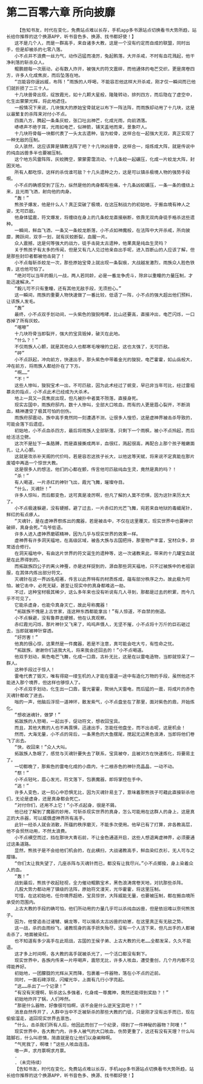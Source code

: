 # 第二百零六章 所向披靡
        【告知书友，时代在变化，免费站点难以长存，手机app多书源站点切换看书大势所趋，站长给你推荐的这个换源APP，听书音色多、换源、找书都好使！】
       这不是几个人，而是一群高手，来自诸多大教，这是一个没有约定而自成的联盟，同时出手，但是却被杀的七零八落。
       小不点并不浪费一丝力气，动作迅猛而凌厉，兔起鹘落，大开杀戒，不时有血花溅起，他干净利落的斩杀众人。
       鲲鹏翅每一次扇动，必有数人炸开，被强大的符文震碎，而他通体的电芒交织，更是席卷四方，许多人化成焦炭，而后坠落在地。
       “岂能容你逞凶威，布阵！”雨族的人呼喝，不能容忍他这样大开杀戒，刚才仅一瞬间而已他们就折损了二三十人。
       十几块兽骨出现，绽放霞光，如十几颗大星般，隆隆转动，排列四方，而后隐在了虚空中，化生出蒙蒙光辉，将此地遮住。
       一般情况下来说，几块强大的原始宝骨就足以布下一阵法阵，而雨族却动用了十几块，这是以最繁复的杀阵来对付小不点。
       四面八方，腾起一条条灰蛟，张口吐出神芒，化成光雨，向前洒落。
       哧哧声不绝于耳，光雨如电芒，似神箭，铺天盖地而来，景象吓人。
       十几块符骨每一块都代表了一头太古遗种，皆为蛟骨，这样合在一起强大无双，真正实现了一种无敌的压制。
       众人骇然，这应该算是镇教法阵了吧？十几块凶兽骨，这样合一，熔炼成大阵，就是传说中的纯血凶兽多半也要被压制。
       这个地方风雷阵阵，灰蛟腾空，蒙蒙雾霭流动，十几条蛟一起碾压，化成一片蛟龙大阵，封困天地。
       所有人都吃惊，这样的杀伐谁可敌？十几头遗种之力，这是可以镇杀极境人物的强势手段啊。
       小不点的确感受到了压力，纵然是他的肉身都有些痛，十几条凶蛟碾压，一条一条的缠绕上来，且光雨飞洒，射向他的肉身。
       “轰！”
       熊孩子爆发，他是什么人？真正突破了极境，在这压制战力的初始地，于搬血境有神人之姿，无可匹敌。
       他身体猛震，符文爆发，将缠绕在身上的几条蛟龙直接崩断，依靠无双肉身徒手格杀这些遗种。
       一瞬间，鲜血飞洒，一条又一条蛟龙断落，小不点如神魔般，在法阵中大开杀戒，所向披靡，腾跃间，双手一划，就有灰蛟断裂，血腥一片。
       众人震撼，这是何等强大的战力，徒手击毙太古遗种，他果真是纯血生灵吗？
       关于熊孩子有太多的传闻，但是又有几人见过他亲自出手呢，进入百断山的人应该了解，但是那些封印者都被他击毙了！
       小不点每斩杀蛟龙一次，那些原始宝骨上就出现一条裂痕，大战越发激烈，雨族众人脸色铁青，这也他可怕了。
       “绝对可以当年的毅儿一战，两人若同龄，必是一番龙争虎斗，除非以重瞳的力量压制，才能迅速解决。”
       “毅儿可不只有重瞳，还有其他无敌手段，无须担心。”
       这一瞬间，雨族的重要人物快速做了一番比较，低语了一阵，小不点的强大超出他们预料，让该族人发毛。
       “轰”
       最终，小不点双手划动间，一头紫色的狻猊咆哮，比山还要高，直接冲出，电芒闪烁，一口吞掉了所有灰蛟。
       “喀嚓”
       十几块符骨当即裂开，强大的宝具毁掉，破灭在此地。
       “什么？！”
       不仅雨族人心颤，就是其他众人也都寒毛嗖嗖的立起，这也太强了，无可匹敌。
       “砰”
       小不点跃起，冲向前方，快速出手，那头紫色中带着金光的狻猊，电芒霍霍，如山岳般大，冲在前方，将雨族人都给扑在了下方。
       “啊……”
       “不！”
       这些人惨叫，狻猊宝术一出，不可匹敌，因为此术经过了蜕变，早已非当年可比，经过雷祖慕炎的指点，小不点此术已经成为大杀术。
       地上一具又一具焦炭出现，但凡被扑中者莫不殒落，直接身死。
       现实古国中，雨族府邸内，数十人惨叫，全部大口咳血，而有的人更是眉心裂开，不断淌血，精神遭受了极其可怕的创伤。
       雨族府邸震动，族中高手竟然同一刻遭遇不测，让很多人惶恐，这是虚神界被击杀导致的，可能会落下后遗症。
       初始地，小不点血杀四方，最后将雨族人全部斩落，只剩下一个雨枫，被小不点拎起，而后给活活立劈。
       这次不是扯下一条胳膊，而是直接撕成两半，血很红，溅起很高，再配合上那个孩子稚嫩面孔，让人心颤。
       这就是攻杀补天阁的代价吗，若是容忍这孩子长大，以他这等天赋，将来说不定真能在那片废墟中再造一个惊世大教。
       这是很多人的想法，他们的心都在颤，传言他可匹敌纯血生灵，竟然是真的吗？！
       “杀！”
       有人喝道，一片赤红的神针飞出，霞光飞舞，璀璨夺目。
       “什么，灭魂针！”
       许多人惊叫，而后都变色，这可真是凌厉啊，但凡了解的人莫不恐惧，因为这针来历太大了。
       小不点极速躲避，没有硬撼，避了过去，一片赤红的光芒飞舞，宛若来自地狱的毒蝎尾针，鲜红的有点瘆人。
       “灭魂针，是在虚神界祭炼出的魔器，若是被击中，不仅在这里覆灭，现实世界中也要神识破碎，真身会死。”鸟爷低语。
       许多人进入虚神界磨砺精神，因为几乎与现实世界的效果一样。
       虚神界有许多洞天福地，在高级区域，被各大族与古国把持，那里物产丰富，宝材众多，非常适合修行。
       在洞天福地中，有由这片世界的符文诞生的遗种等，这一次诸教来此，带来的十几罐宝血就是在此界得到的。
       而拓跋族四公子的离火神蚕，亦是这样捉到的，源自那些洞天福地，只不过被族中的老祖驯服，在其体内炼出部分符文。
       灭魂针在这一界凶名昭著，传言以此界特有的材质炼成，蕴有部分秩序之力。故此极为可怕，被它击中，必死无疑，甚至让现实中的真身都难逃一劫。
       不过，这种宝材极其稀少，这么多年来也没有听说有几人寻到，那都是过去的积累，而今几乎不可见了。
       它能杀虚身，也能令真身灭亡，故此号称魔器！
       “拓跋族不愧是上古世家，连这种东西都能拿出！”有人惊道，不自禁的倒退。
       小不点躲避，没有鲁莽去硬撼，他在认真观察。
       赤红霞光闪烁，那片神针又飞来了，呜呜声慑人，无坚不摧，小不点将十万斤的巨石砸过去，当即就被神针穿透。
       “好厉害！”
       他真的很心惊，这果然是一件魔器，若是不注意，真可能会吃大亏，有性命之忧。
       “拓跋族，谢谢你们送我大礼，将来我会还回去的！”小不点喝道。
       他双手划动，紫色电芒飞舞，化成一口鼎，古朴无比，这是在以雷电造物，当即就惊呆了一群人。
       这种手段过于惊人！
       雷电代表了毁灭，唯有得窥一缕生机的人才能在雷道一途中有造化万物的手段，虽然他还不能进入那个境界，但这样也够惊人了。
       小不点双手划动，化生出一口鼎，雷光霍霍，聚纳九天雷电，而后猛的一震，将成片的赤色灭魂针都收了进去。
       嗡的一声，他脑后浮现一道神环，散发紫气，小不点盘坐在了那里，面对紫色的鼎，开始炼化。
       “想收迷魂针，做梦！”
       拓跋族的人怒喝，一起出手，促动符文，想收回宝具。
       而且，其他大教的人也不再畏惧，迅速出手，怎能任他盘坐，而不出击呢，这是机会！
       然而，大海无量，小不点的背后，一条黑色的大鱼摆尾，搅起无边黑色浪涛，当即将他们卷飞了出去。
       “快，收回来！”众人大叫。
       拓跋族人急眼了，感觉与灭魂针要失去了联系，宝具被夺，且被对方在快速炼化，将要易主了。
       一切都晚了，那紫色的雷电化成的小鼎内，十二根赤色的神针亮晶晶，一动不动。
       “祭！”
       小不点轻叱，眉心发光，符文落下，包裹魔器，即将掌控在手中。
       “逃！”
       许多人变色，这一刻心中恐惧无比，因为灭魂针易主了，意味着那熊孩子可藉此直接斩杀他们，无论是虚身，还是真身都会死亡。
       “对付你们，还用不上它！”小不点起身，很是不屑。
       他已经了解到了魔器的妙用，可斩杀现实世界的真身，怎么可能用在这群人的身上，这是真正的大杀器，可以威慑虚神界所有高手。
       此针一经杀人就会消散，所蕴的秩序磨灭，不能多次使用。他早已有了打算，非各教高层，他不会贸然动用，不然太浪费。
       小不点横空而过，挡在那块大青石前，不让金色通道开启，这些人想退离虚神界，必须要通过这条道路。
       显然，熊孩子是不会给他们机会的，在此横扫，大战诸教高手，鲜血染红衣衫，无人可与之撄锋。
       “你们太让我失望了，几座杀阵与灭魂针而已，都没有让我尽兴。”小不点揶揄，身上染着众人的血。
       “轰！”
       战到最后，熊孩子收起轻视，全力催动鲲鹏宝术，黑色浪涛席卷天地，对抗那些杀阵。
       几股大势力都动用了镇级的法阵，原始符文漫天，光华霍霍，将这里压制。
       可惜，在这初始地，任你境界超绝，宝具惊世，大阵威能无量，也要被压制，都在搬血境所承受的范围内。
       上古大教的手段的确可怕，他们所动用的力量几乎可以杀纯血凶兽，但是依旧难以奈何熊孩子。
       因为，他曾追击过诸犍、螭龙等，可以擒杀太古凶兽的幼崽，在这里真正有无敌之势。
       这一战，杀的血雨纷飞，诸教现身的高手损失殆尽，没有一个人活下来，但凡出手的人都被击杀了，地面被染红。
       也不知道有多少高手在此观战，古国的王侯子弟、上古大教的元老……全都发呆，久久不能语。
       这才多上时间啊，各大教的高手就被杀光了，一个活口都没有剩下。
       现实世界中，各族内传来一片呼喝声，震怒无比，许多人咳血，遭受重创，几个月内都不见得能养好。
       初始地，一团朦胧的光辉从天而降，包裹着一件器物，落在小不点的近前。
       同时，一面石碑浮现，闪耀光华，上面有几行小字亮起。
       “这……杀出了一个记录！”
       “有没有天理啊，斩杀这么多强者，化身成一尊魔神，竟然还能得到奖励？！”
       初始地炸开了锅，人们哗然。
       “那是什么器物，好像很可怕啊，该不会是什么逆天宝具吧？！”
       消息自然传开了，人群中当中不乏被斩杀的那些大教的门徒，只是刚才没有出手而已，现在偷偷溜走，返回现实世界去禀告。
       “什么，击杀我们所有人后，他因此而创了一个纪录，得到了一件神秘的器物？阿噗！”
       现实世界中，各大教门内，许多人被气的大口咳血，伤势更重了，这还有没有天理？什么叫踏脚石，什么叫悲情，简直就是在让他们以身阐释啊。
       “气死我了，啊噗！”这些人咳血连连。
       嗷一声，求月票啊求月票。
       .
       .（未完待续）
       【告知书友，时代在变化，免费站点难以长存，手机app多书源站点切换看书大势所趋，站长给你推荐的这个换源APP，听书音色多、换源、找书都好使！】